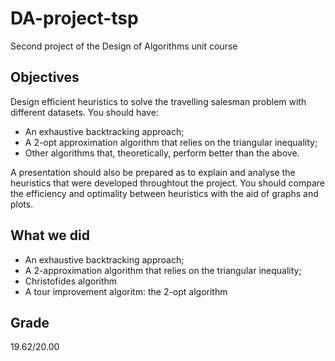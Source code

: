 # DA-project-tsp
Second project of the Design of Algorithms unit course

## Objectives
Design efficient heuristics to solve the travelling salesman problem with different datasets. You should have:
- An exhaustive backtracking approach;
- A 2-opt approximation algorithm that relies on the triangular inequality;
- Other algorithms that, theoretically, perform better than the above.

A presentation should also be prepared as to explain and analyse the heuristics that were developed throughtout the project. You should compare the efficiency and optimality between heuristics with the aid of graphs and plots.

## What we did
- An exhaustive backtracking approach;
- A 2-approximation algorithm that relies on the triangular inequality;
- Christofides algorithm
- A tour improvement algoritm: the 2-opt algorithm

## Grade
19.62/20.00
